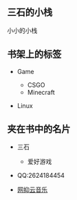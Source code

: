 <!-- .slide: data-background-image="https://cdn.jsdelivr.net/gh/hongtonyoo/hongtonyoo.github.io@master/image/home/foggy.jpg" , data-background-opacity="0.5"-->

## 三石的小栈

小小的小栈

<!-- .slide -->
<!-- .slide: data-background-image="https://cdn.jsdelivr.net/gh/hongtonyoo/hongtonyoo.github.io@master/image/home/bookstore.jpg" , data-background-opacity="0.5"-->

## 书架上的标签

- Game
  - CSGO
  - Minecraft
 
- Linux

<!-- .slide vertical=true -->
<!-- .slide: data-background-image="https://cdn.jsdelivr.net/gh/hongtonyoo/hongtonyoo.github.io@master/image/home/book.jpg" , data-background-opacity="0.5"-->

## 夹在书中的名片

- 三石
   - 爱好游戏
   
- QQ:2624184454
- [网抑云音乐](https://music.163.com/#/user/home?id=342657478)

<!-- slide vertical=true -->

